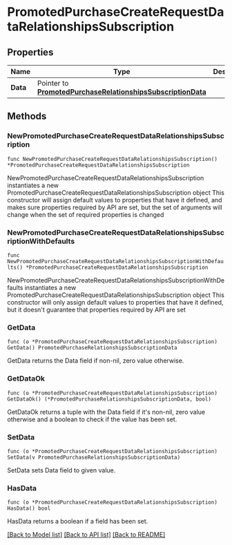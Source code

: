 # PromotedPurchaseCreateRequestDataRelationshipsSubscription

## Properties

Name | Type | Description | Notes
------------ | ------------- | ------------- | -------------
**Data** | Pointer to [**PromotedPurchaseRelationshipsSubscriptionData**](PromotedPurchaseRelationshipsSubscriptionData.md) |  | [optional] 

## Methods

### NewPromotedPurchaseCreateRequestDataRelationshipsSubscription

`func NewPromotedPurchaseCreateRequestDataRelationshipsSubscription() *PromotedPurchaseCreateRequestDataRelationshipsSubscription`

NewPromotedPurchaseCreateRequestDataRelationshipsSubscription instantiates a new PromotedPurchaseCreateRequestDataRelationshipsSubscription object
This constructor will assign default values to properties that have it defined,
and makes sure properties required by API are set, but the set of arguments
will change when the set of required properties is changed

### NewPromotedPurchaseCreateRequestDataRelationshipsSubscriptionWithDefaults

`func NewPromotedPurchaseCreateRequestDataRelationshipsSubscriptionWithDefaults() *PromotedPurchaseCreateRequestDataRelationshipsSubscription`

NewPromotedPurchaseCreateRequestDataRelationshipsSubscriptionWithDefaults instantiates a new PromotedPurchaseCreateRequestDataRelationshipsSubscription object
This constructor will only assign default values to properties that have it defined,
but it doesn't guarantee that properties required by API are set

### GetData

`func (o *PromotedPurchaseCreateRequestDataRelationshipsSubscription) GetData() PromotedPurchaseRelationshipsSubscriptionData`

GetData returns the Data field if non-nil, zero value otherwise.

### GetDataOk

`func (o *PromotedPurchaseCreateRequestDataRelationshipsSubscription) GetDataOk() (*PromotedPurchaseRelationshipsSubscriptionData, bool)`

GetDataOk returns a tuple with the Data field if it's non-nil, zero value otherwise
and a boolean to check if the value has been set.

### SetData

`func (o *PromotedPurchaseCreateRequestDataRelationshipsSubscription) SetData(v PromotedPurchaseRelationshipsSubscriptionData)`

SetData sets Data field to given value.

### HasData

`func (o *PromotedPurchaseCreateRequestDataRelationshipsSubscription) HasData() bool`

HasData returns a boolean if a field has been set.


[[Back to Model list]](../README.md#documentation-for-models) [[Back to API list]](../README.md#documentation-for-api-endpoints) [[Back to README]](../README.md)


